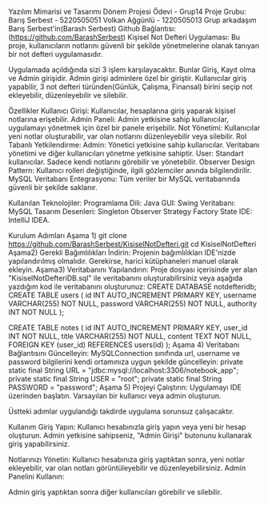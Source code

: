 Yazılım Mimarisi ve Tasarımı Dönem Projesi Ödevi - 
Grup14 Proje Grubu: Barış Serbest - 5220505051 Volkan Ağgünlü - 1220505013
Grup arkadaşım Barış Serbest'in(Barash Serbest) Github Bağlantısı: (https://github.com/BarashSerbest)
Kişisel Not Defteri Uygulaması: Bu proje, kullanıcıların notlarını güvenli bir şekilde yönetmelerine olanak tanıyan bir not defteri uygulamasıdır.

Uygulamada açıldığında sizi 3 işlem karşılayacaktır. Bunlar Giriş, Kayıt olma ve Admin girişidir. Admin girişi adminlere özel bir giriştir.
Kullanıcılar giriş yapabilir, 3 not defteri türünden(Günlük, Çalışma, Finansal) birini seçip not ekleyebilir, düzenleyebilir ve silebilir.

Özellikler
Kullanıcı Girişi: Kullanıcılar, hesaplarına giriş yaparak kişisel notlarına erişebilir.
Admin Paneli: Admin yetkisine sahip kullanıcılar, uygulamayı yönetmek için özel bir panele erişebilir. 
Not Yönetimi: Kullanıcılar yeni notlar oluşturabilir, var olan notlarını düzenleyebilir veya silebilir. 
Rol Tabanlı Yetkilendirme: Admin: Yönetici yetkisine sahip kullanıcılar. Veritabanı yönetimi ve diğer kullanıcıları yönetme yetkisine sahiptir. 
User: Standart kullanıcılar. Sadece kendi notlarını görebilir ve yönetebilir. 
Observer Design Pattern: Kullanıcı rolleri değiştiğinde, ilgili gözlemciler anında bilgilendirilir. 
MySQL Veritabanı Entegrasyonu: Tüm veriler bir MySQL veritabanında güvenli bir şekilde saklanır.

Kullanılan Teknolojiler:
Programlama Dili: Java
GUI: Swing 
Veritabanı: MySQL 
Tasarım Desenleri: Singleton Observer Strategy Factory State 
IDE: IntelliJ IDEA.

Kurulum Adımları Aşama 1) git clone https://github.com/BarashSerbest/KisiselNotDefteri.git cd KisiselNotDefteri 
Aşama2) Gerekli Bağımlılıkları İndirin: Projenin bağımlılıkları IDE'nizde yapılandırılmış olmalıdır. Gerekirse, harici kütüphaneleri manuel olarak ekleyin. 
Aşama3) Veritabanını Yapılandırın: Proje dosyası içerisinde yer alan "KisiselNotDefteriDB.sql" ile veritabanını oluşturabilirsiniz veya aşağıda yazdığım kod ile veritabanını oluşturunuz:
CREATE DATABASE notdefteridb; CREATE TABLE users ( id INT AUTO_INCREMENT PRIMARY KEY, username VARCHAR(255) NOT NULL, password VARCHAR(255) NOT NULL, authority INT NOT NULL );

CREATE TABLE notes ( id INT AUTO_INCREMENT PRIMARY KEY, user_id INT NOT NULL, title VARCHAR(255) NOT NULL, content TEXT NOT NULL, FOREIGN KEY (user_id) REFERENCES users(id) ); Aşama 4) Veritabanı Bağlantısını Güncelleyin: MySQLConnection sınıfında url, username ve password bilgilerini kendi ortamınıza uygun şekilde güncelleyin: private static final String URL = "jdbc:mysql://localhost:3306/notebook_app"; private static final String USER = "root"; private static final String PASSWORD = "password"; Aşama 5) Projeyi Çalıştırın: Uygulamayı IDE üzerinden başlatın. Varsayılan bir kullanıcı veya admin oluşturun.

Üstteki adımlar uygulandığı takdirde uygulama sorunsuz çalışacaktır.

Kullanım Giriş Yapın: Kullanıcı hesabınızla giriş yapın veya yeni bir hesap oluşturun. Admin yetkisine sahipseniz, "Admin Girişi" butonunu kullanarak giriş yapabilirsiniz.

Notlarınızı Yönetin: Kullanıcı hesabınıza giriş yaptıktan sonra, yeni notlar ekleyebilir, var olan notları görüntüleyebilir ve düzenleyebilirsiniz. Admin Panelini Kullanın:

Admin giriş yaptıktan sonra diğer kullanıcıları görebilir ve silebilir.



